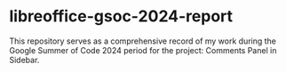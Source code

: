 # libreoffice-gsoc-2024-report
This repository serves as a comprehensive record of my work during the Google Summer of Code 2024 period for the project: Comments Panel in Sidebar.
